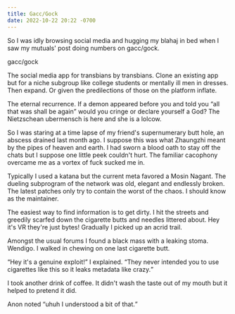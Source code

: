 ```yaml
---
title: Gacc/Gock
date: 2022-10-22 20:22 -0700
---
```

So I was idly browsing social media and hugging my blahaj in bed when
I saw my mutuals' post doing numbers on gacc/gock.

gacc/gock

The social media app for transbians by transbians. Clone an existing
app but for a niche subgroup like college students or mentally ill men
in dresses. Then expand. Or given the predilections of those on the
platform inflate.

The eternal recurrence. If a demon appeared before you and told you
<q>all that was shall be again</q> would you cringe or declare
yourself a God? The Nietzschean ubermensch is here and she is a
lolcow.

So I was staring at a time lapse of my friend's supernumerary butt
hole, an abscess drained last month ago. I suppose this was what
Zhaungzhi meant by the pipes of heaven and earth. I had sworn a blood
oath to stay off the chats but I suppose one little peek couldn't
hurt. The familiar cacophony overcame me as a vortex of fuck sucked me
in.

Typically I used a katana but the current meta favored a Mosin
Nagant. The dueling subprogram of the network was old, elegant and
endlessly broken. The latest patches only try to contain the worst of
the chaos. I should know as the maintainer.

The easiest way to find information is to get dirty. I hit the streets
and greedily scarfed down the cigarette butts and needles littered
about. Hey it's VR they're just bytes! Gradually I picked up an acrid
trail.

Amongst the usual forums I found a black mass with a leaking
stoma. Wendigo. I walked in chewing on one last cigarette butt.

<q>Hey it's a genuine exploit!</q> I explained. <q>They never intended
you to use cigarettes like this so it leaks metadata like crazy.</q>

I took another drink of coffee. It didn't wash the taste out of my
mouth but it helped to pretend it did.

Anon noted <q>uhuh I understood a bit of that.</q>
